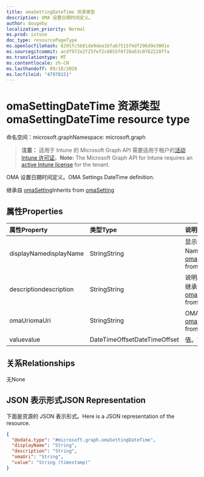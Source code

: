 ```yaml
---
title: omaSettingDateTime 资源类型
description: OMA 设置日期时间定义。
author: dougeby
localization_priority: Normal
ms.prod: intune
doc_type: resourcePageType
ms.openlocfilehash: 6291fc5b81de9dea1bfa67515f4df296d9e3001e
ms.sourcegitcommit: acdf972e2f25fef2c6855f6f28a63c0762228ffa
ms.translationtype: MT
ms.contentlocale: zh-CN
ms.lasthandoff: 09/18/2020
ms.locfileid: "47978151"
---
```

# <a name="omasettingdatetime-resource-type"></a><span data-ttu-id="b4be6-103">omaSettingDateTime 资源类型</span><span class="sxs-lookup"><span data-stu-id="b4be6-103">omaSettingDateTime resource type</span></span>

<span data-ttu-id="b4be6-104">命名空间：microsoft.graph</span><span class="sxs-lookup"><span data-stu-id="b4be6-104">Namespace: microsoft.graph</span></span>

> <span data-ttu-id="b4be6-105">**注意：** 适用于 Intune 的 Microsoft Graph API 需要适用于租户的[活动 Intune 许可证](https://go.microsoft.com/fwlink/?linkid=839381)。</span><span class="sxs-lookup"><span data-stu-id="b4be6-105">**Note:** The Microsoft Graph API for Intune requires an [active Intune license](https://go.microsoft.com/fwlink/?linkid=839381) for the tenant.</span></span>

<span data-ttu-id="b4be6-106">OMA 设置日期时间定义。</span><span class="sxs-lookup"><span data-stu-id="b4be6-106">OMA Settings DateTime definition.</span></span>


<span data-ttu-id="b4be6-107">继承自 [omaSetting](../resources/intune-deviceconfig-omasetting.md)</span><span class="sxs-lookup"><span data-stu-id="b4be6-107">Inherits from [omaSetting](../resources/intune-deviceconfig-omasetting.md)</span></span>

## <a name="properties"></a><span data-ttu-id="b4be6-108">属性</span><span class="sxs-lookup"><span data-stu-id="b4be6-108">Properties</span></span>
|<span data-ttu-id="b4be6-109">属性</span><span class="sxs-lookup"><span data-stu-id="b4be6-109">Property</span></span>|<span data-ttu-id="b4be6-110">类型</span><span class="sxs-lookup"><span data-stu-id="b4be6-110">Type</span></span>|<span data-ttu-id="b4be6-111">说明</span><span class="sxs-lookup"><span data-stu-id="b4be6-111">Description</span></span>|
|:---|:---|:---|
|<span data-ttu-id="b4be6-112">displayName</span><span class="sxs-lookup"><span data-stu-id="b4be6-112">displayName</span></span>|<span data-ttu-id="b4be6-113">String</span><span class="sxs-lookup"><span data-stu-id="b4be6-113">String</span></span>|<span data-ttu-id="b4be6-114">显示名称。</span><span class="sxs-lookup"><span data-stu-id="b4be6-114">Display Name.</span></span> <span data-ttu-id="b4be6-115">继承自 [omaSetting](../resources/intune-deviceconfig-omasetting.md)</span><span class="sxs-lookup"><span data-stu-id="b4be6-115">Inherited from [omaSetting](../resources/intune-deviceconfig-omasetting.md)</span></span>|
|<span data-ttu-id="b4be6-116">description</span><span class="sxs-lookup"><span data-stu-id="b4be6-116">description</span></span>|<span data-ttu-id="b4be6-117">String</span><span class="sxs-lookup"><span data-stu-id="b4be6-117">String</span></span>|<span data-ttu-id="b4be6-118">说明。</span><span class="sxs-lookup"><span data-stu-id="b4be6-118">Description.</span></span> <span data-ttu-id="b4be6-119">继承自 [omaSetting](../resources/intune-deviceconfig-omasetting.md)</span><span class="sxs-lookup"><span data-stu-id="b4be6-119">Inherited from [omaSetting](../resources/intune-deviceconfig-omasetting.md)</span></span>|
|<span data-ttu-id="b4be6-120">omaUri</span><span class="sxs-lookup"><span data-stu-id="b4be6-120">omaUri</span></span>|<span data-ttu-id="b4be6-121">String</span><span class="sxs-lookup"><span data-stu-id="b4be6-121">String</span></span>|<span data-ttu-id="b4be6-122">OMA。</span><span class="sxs-lookup"><span data-stu-id="b4be6-122">OMA.</span></span> <span data-ttu-id="b4be6-123">继承自 [omaSetting](../resources/intune-deviceconfig-omasetting.md)</span><span class="sxs-lookup"><span data-stu-id="b4be6-123">Inherited from [omaSetting](../resources/intune-deviceconfig-omasetting.md)</span></span>|
|<span data-ttu-id="b4be6-124">value</span><span class="sxs-lookup"><span data-stu-id="b4be6-124">value</span></span>|<span data-ttu-id="b4be6-125">DateTimeOffset</span><span class="sxs-lookup"><span data-stu-id="b4be6-125">DateTimeOffset</span></span>|<span data-ttu-id="b4be6-126">值。</span><span class="sxs-lookup"><span data-stu-id="b4be6-126">Value.</span></span>|

## <a name="relationships"></a><span data-ttu-id="b4be6-127">关系</span><span class="sxs-lookup"><span data-stu-id="b4be6-127">Relationships</span></span>
<span data-ttu-id="b4be6-128">无</span><span class="sxs-lookup"><span data-stu-id="b4be6-128">None</span></span>

## <a name="json-representation"></a><span data-ttu-id="b4be6-129">JSON 表示形式</span><span class="sxs-lookup"><span data-stu-id="b4be6-129">JSON Representation</span></span>
<span data-ttu-id="b4be6-130">下面是资源的 JSON 表示形式。</span><span class="sxs-lookup"><span data-stu-id="b4be6-130">Here is a JSON representation of the resource.</span></span>
<!-- {
  "blockType": "resource",
  "@odata.type": "microsoft.graph.omaSettingDateTime"
}
-->
``` json
{
  "@odata.type": "#microsoft.graph.omaSettingDateTime",
  "displayName": "String",
  "description": "String",
  "omaUri": "String",
  "value": "String (timestamp)"
}
```









